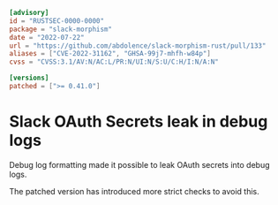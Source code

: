```toml
[advisory]
id = "RUSTSEC-0000-0000"
package = "slack-morphism"
date = "2022-07-22"
url = "https://github.com/abdolence/slack-morphism-rust/pull/133"
aliases = ["CVE-2022-31162", "GHSA-99j7-mhfh-w84p"]
cvss = "CVSS:3.1/AV:N/AC:L/PR:N/UI:N/S:U/C:H/I:N/A:N"

[versions]
patched = [">= 0.41.0"]
```
# Slack OAuth Secrets leak in debug logs

Debug log formatting made it possible to leak OAuth secrets into debug logs.

The patched version has introduced more strict checks to avoid this.
